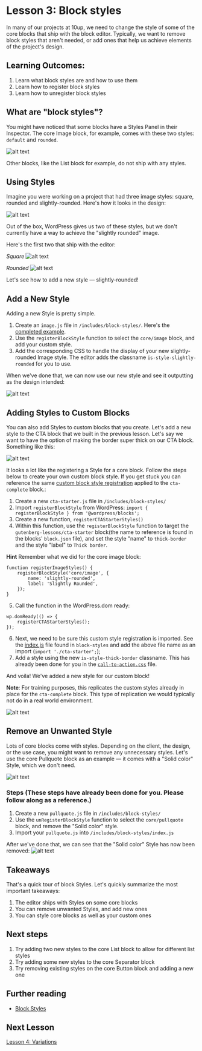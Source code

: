 # Lesson 3: Block styles

In many of our projects at 10up, we need to change the style of some of the core blocks that ship with the block editor. Typically, we want to remove block styles that aren't needed, or add ones that help us achieve elements of the project's design.

## Learning Outcomes:

1. Learn what block styles are and how to use them
2. Learn how to register block styles
3. Learn how to unregister block styles


## What are "block styles"?
You might have noticed that some blocks have a Styles Panel in their Inspector. The core Image block, for example, comes with these two styles: `default` and `rounded`.

![alt text](images/core-image-styles.png "Core Image block styles")


Other blocks, like the List block for example, do not ship with any styles.

## Using Styles

Imagine you were working on a project that had three image styles: square, rounded and slightly-rounded. Here's how it looks in the design:

![alt text](images/core-image-variations.png "Core Image block styles")

 Out of the box, WordPress gives us two of these styles, but we don't currently have a way to achieve the "slightly rounded" image.

Here's the first two that ship with the editor:

<em>Square</em>
![alt text](images/core-image-square.png "Square Image block styles")

<em>Rounded</em>
![alt text](images/core-image-rounded.png "Rounded Image block styles")

Let's see how to add a new style — slightly-rounded!

## Add a New Style
Adding a new Style is pretty simple.

1. Create an `image.js` file in `/includes/block-styles/`. Here's the [completed example](https://gitlab.10up.com/exercises/gutenberg-lessons/-/blob/trunk/themes/10up-theme/includes/block-styles/image.js).
2. Use the `registerBlockStyle` function to select the `core/image` block, and add your custom style.
3. Add the corresponding CSS to handle the display of your new slightly-rounded Image style. The editor adds the classname `is-style-slightly-rounded` for you to use.

When we've done that, we can now use our new style and see it outputting as the design intended:

![alt text](images/core-image-slightly-rounded.png "Slightly Rounded Image block style")


## Adding Styles to Custom Blocks
You can also add Styles to custom blocks that you create. Let's add a new style to the CTA block that we built in the previous lesson. Let's say we want to have the option of making the border super thick on our CTA block. Something like this:

![alt text](images/cta-block-style.png "Slightly Rounded Image block style")


It looks a lot like the registering a Style for a core block. Follow the steps below to create your own custom block style. If you get stuck you can reference the same [custom block style registration](https://gitlab.10up.com/exercises/gutenberg-lessons/-/blob/trunk/themes/10up-theme/includes/block-styles/cta.js) applied to the `cta-complete` block.:
1. Create a new `cta-starter.js` file in `/includes/block-styles/`
2. Import `registerBlockStyle` from WordPress: `import { registerBlockStyle } from '@wordpress/blocks';`
3. Create a new function, `registerCTAStarterStyles()`
4. Within this function, use the `registerBlockStyle` function to target the `gutenberg-lessons/cta-starter` block(the name to reference is found in the blocks' `block.json` file), and set the style "name" to `thick-border` and the style "label" to `Thick border`.

**Hint** Remember what we did for the core image block:
```
function registerImageStyles() {
	registerBlockStyle('core/image', {
		name: 'slightly-rounded',
		label: 'Slightly Rounded',
	});
}
```

5. Call the function in the WordPress.dom ready:
```
wp.domReady(() => {
	registerCTAStarterStyles();
});
```
6. Next, we need to be sure this custom style registration is imported. See the [index.js](https://gitlab.10up.com/exercises/gutenberg-lessons/-/blob/trunk/themes/10up-theme/includes/block-styles/index.js) file found in `block-styles` and add the above file name as an import (`import './cta-starter';`);
7. Add a style using the new `is-style-thick-border` classname. This has already been done for you in the [`call-to-action.css`](https://gitlab.10up.com/exercises/gutenberg-lessons/-/blob/trunk/themes/10up-theme/assets/css/frontend/components/blocks/call-to-action.css) file.

And voila! We've added a new style for our custom block!

**Note**: For training purposes, this replicates the custom styles already in place for the `cta-complete` block. This type of replication we would typically not do in a real world environment.

![alt text](images/cta-block-thick-border.png "Thick border CTA style")


## Remove an Unwanted Style
Lots of core blocks come with styles. Depending on the client, the design, or the use case, you might want to remove any unnecessary styles. Let's use the core Pullquote block as an example — it comes with a "Solid color" Style, which we don't need.

![alt text](images/pullquote-core-block-style.png "Slightly Rounded Image block style")

### Steps (These steps have already been done for you. Please follow along as a reference.)
1. Create a new `pullquote.js` file in `/includes/block-styles/`
2. Use the `unRegisterBlockStyle` function to select the `core/pullquote` block, and remove the "Solid color" style.
3. Import your `pullquote.js` into `/includes/block-styles/index.js`

After we've done that, we can see that the "Solid color" Style has now been removed:
![alt text](images/pullquote-core-block-style-removed.png "Pullquote block with style removed")

## Takeaways
That's a quick tour of block Styles. Let's quickly summarize the most important takeaways:

1. The editor ships with Styles on some core blocks
2. You can remove unwanted Styles, and add new ones
3. You can style core blocks as well as your custom ones


## Next steps
1. Try adding two new styles to the core List block to allow for different list styles
2. Try adding some new styles to the core Separator block
3. Try removing existing styles on the core Button block and adding a new one

## Further reading
* [Block Styles](https://developer.wordpress.org/block-editor/reference-guides/block-api/block-styles/)

## Next Lesson
[Lesson 4: Variations](./04-variations.md)
